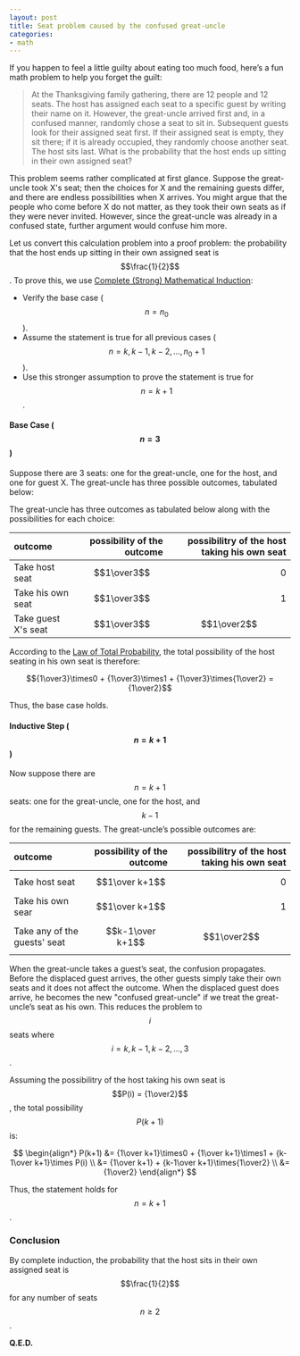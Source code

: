 ```yaml
---
layout: post
title: Seat problem caused by the confused great-uncle
categories:
- math
---
```


If you happen to feel a little guilty about eating too much food, here’s a fun math problem to help you forget the guilt:

>At the Thanksgiving family gathering, there are 12 people and 12 seats. The
>host has assigned each seat to a specific guest by writing their name on it.
>However, the great-uncle arrived first and, in a confused manner, randomly
>chose a seat to sit in. Subsequent guests look for their assigned seat first.
>If their assigned seat is empty, they sit there; if it is already occupied,
>they randomly choose another seat. The host sits last. What is the probability
>that the host ends up sitting in their own assigned seat?

This problem seems rather complicated at first glance. Suppose the great-uncle
took X's seat; then the choices for X and the remaining guests differ, and
there are endless possibilities when X arrives. You might argue that the people
who come before X do not matter, as they took their own seats as if they were
never invited. However, since the great-uncle was already in a confused state,
further argument would confuse him more.

Let us convert this calculation problem into a proof problem: the probability
that the host ends up sitting in their own assigned seat is $$\frac{1}{2}$$.
To prove this, we use [Complete (Strong) Mathematical Induction](https://en.wikipedia.org/wiki/Mathematical_induction):

- Verify the base case ($$n=n_0$$).
- Assume the statement is true for all previous cases ($$n=k,k−1,k−2,…,n_0+1$$).
- Use this stronger assumption to prove the statement is true for $$n = k + 1$$.

#### Base Case ($$n = 3$$)

Suppose there are 3 seats: one for the great-uncle, one for the host, and one
for guest X. The great-uncle has three possible outcomes, tabulated
below:

The great-uncle has three outcomes as tabulated below along with the possibilities for each choice:

| outcome                | possibility of the outcome | possibilitry of the host taking his own seat |
|:----------------------|------:|------:|
| Take host seat        | $$1\over3$$   |0|
| Take his own seat     | $$1\over3$$   |1|
| Take guest X's seat   | $$1\over3$$   |$$1\over2$$|

According to the [Law of Total Probability](https://en.wikipedia.org/wiki/Law_of_total_probability), the total possibility of the host seating in his own seat is therefore:

$${1\over3}\times0 + {1\over3}\times1 + {1\over3}\times{1\over2} = {1\over2}$$

Thus, the base case holds.

#### Inductive Step ($$n = k + 1$$)

Now suppose there are $$n=k+1$$ seats: one for the great-uncle, one for the host, and $$k-1$$ for the remaining guests. The great-uncle’s possible outcomes are:

| outcome                | possibility of the outcome | possibilitry of the host taking his own seat |
|:----------------------|------:|------:|
| Take host seat        | $$1\over k+1$$   |0|
| Take his own sear     | $$1\over k+1$$   |1|
| Take any of the guests' seat    | $$k-1\over k+1$$   |$$1\over2$$|

When the great-uncle takes a guest’s seat, the confusion propagates. Before the displaced guest arrives, the other guests simply take their own seats and it does not affect the outcome. When the displaced guest does arrive, he
becomes the new "confused great-uncle" if we treat the great-uncle’s seat as his own. This reduces the problem to $$i$$ seats where $$i=k,k−1,k−2,…,3$$.

Assuming the possibilitry of the host taking his own seat is $$P(i) = {1\over2}$$, the total possibility $$P(k+1)$$ is:

$$
\begin{align*}
P(k+1) &= {1\over k+1}\times0 + {1\over k+1}\times1 + {k-1\over k+1}\times P(i) \\
       &= {1\over k+1} + {k-1\over k+1}\times{1\over2} \\
       &= {1\over2}
\end{align*}
$$

Thus, the statement holds for $$n = k + 1$$.

### Conclusion

By complete induction, the probability that the host sits in their own assigned seat is $$\frac{1}{2}$$ for any number of seats $$n \geq 2$$.

**Q.E.D.**
